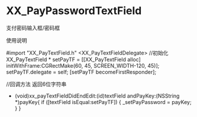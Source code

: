 # XX_PayPasswordTextField
支付密码输入框/密码框

使用说明

#import "XX_PayTextField.h"
<XX_PayTextFieldDelegate>
//初始化
XX_PayTextField * setPayTF = [[XX_PayTextField alloc] initWithFrame:CGRectMake(60, 45, SCREEN_WIDTH-120, 45)];
setPayTF.delegate = self;
[setPayTF becomeFirstResponder];

//回调方法 返回6位字符串
- (void)xx_payTextFieldDidEndEdit:(id)textField andPayKey:(NSString *)payKey{
    if ([textField isEqual:setPayTF]) {
        _setPayPassword = payKey;
    }
}

